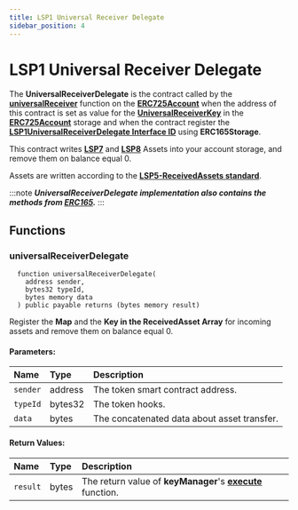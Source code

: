 ```yaml
---
title: LSP1 Universal Receiver Delegate
sidebar_position: 4
---
```


# LSP1 Universal Receiver Delegate

The **UniversalReceiverDelegate** is the contract called by the **[universalReceiver](./erc725-account.md#universalreceiver)** function on the **[ERC725Account](./erc725-account.md)** when the address of this contract is set as value for the **[UniversalReceiverKey](https://github.com/lukso-network/LIPs/blob/main/LSPs/LSP-3-UniversalProfile-Metadata.md#implementation)** in the **[ERC725Account](./erc725-account.md)** storage and when the contract register the **[LSP1UniversalReceiverDelegate Interface ID](./interface-ids.md)** using **ERC165Storage**. 

This contract writes **[LSP7](./identifiable-digital-asset.md)** and **[LSP8](./digital-asset.md)** Assets into your account storage, and remove them on balance equal 0.

Assets are written according to the **[LSP5-ReceivedAssets standard](https://github.com/lukso-network/LIPs/blob/main/LSPs/LSP-5-ReceivedAssets.md)**.


:::note
**_UniversalReceiverDelegate implementation also contains the methods from [ERC165](https://eips.ethereum.org/EIPS/eip-165)._**
:::


## Functions

### universalReceiverDelegate

```solidity
  function universalReceiverDelegate(
    address sender,
    bytes32 typeId,
    bytes memory data
  ) public payable returns (bytes memory result)
```

Register the **Map** and the **Key in the ReceivedAsset Array** for incoming assets and remove them on balance equal 0.

#### Parameters:

| Name     | Type    | Description                                 |
| :--------| :------ | :------------------------------------------ |
| `sender` | address | The token smart contract address.           |
| `typeId` | bytes32 | The token hooks.                            |
| `data`   | bytes   | The concatenated data about asset transfer. |

#### Return Values:

| Name     | Type   | Description                                                                            |
| :--------| :----- | :------------------------------------------------------------------------------------- |
| `result` |  bytes | The return value of **keyManager**'s **[execute](./key-manager.md#execute)** function. |

